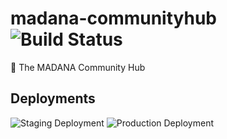 # madana-communityhub ![Build Status](https://intranet.madana.io/bamboo/plugins/servlet/wittified/build-status/MAD-MDNWS)
:busts_in_silhouette: The MADANA Community Hub

## Deployments

![Staging Deployment](https://intranet.madana.io/bamboo/plugins/servlet/wittified/deploy-status/1835015) ![Production Deployment](https://intranet.madana.io/bamboo/plugins/servlet/wittified/deploy-status/1835016)
